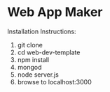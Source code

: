 # Web App Maker

Installation Instructions:
1. git clone 
1. cd web-dev-template
1. npm install
1. mongod
1. node server.js
1. browse to localhost:3000
